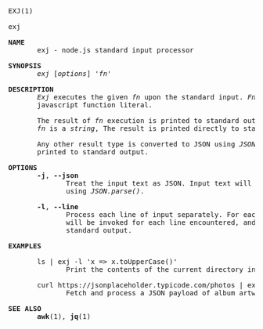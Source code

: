 <pre>
EXJ(1)

exj

<b>NAME</b>
       exj - node.js standard input processor

<b>SYNOPSIS</b>
       <em>exj</em> [<em>options</em>] <em>'fn'</em>

<b>DESCRIPTION</b>
       <em>Exj</em> executes the given <em>fn</em> upon the standard input. <em>Fn</em> is expected to be a
       javascript function literal. 

       The result of <em>fn</em> execution is printed to standard output. If the result type of
       <em>fn</em> is a <em>string</em>, The result is printed directly to standard output.
      
       Any other result type is converted to JSON using <em>JSON.stringify</em> and 
       printed to standard output.

<b>OPTIONS</b>
       <b>-j</b>, <b>--json</b>
              Treat the input text as JSON. Input text will be converted to JavaScript objects 
              using <em>JSON.parse()</em>.

       <b>-l</b>, <b>--line</b>
              Process each line of input separately. For each line of standard input, <em>'fn'</em> 
              will be invoked for each line encountered, and the result will be written to 
              standard output.

<b>EXAMPLES</b>

       ls | exj -l 'x => x.toUpperCase()'
              Print the contents of the current directory in uppercase

       curl https://jsonplaceholder.typicode.com/photos | exj -j 'res => res.map(({ title, thumbnailUrl }) => `${title} - ${thumbnailUrl}`).join('\n')'
              Fetch and process a JSON payload of album artwork

<b>SEE ALSO</b>
       <b>awk</b>(1), <b>jq</b>(1)

</pre>